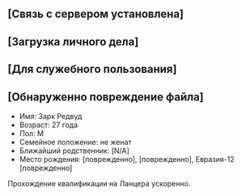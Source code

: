 ## [Связь с сервером установлена]

## [Загрузка личного дела]

## [Для служебного пользования]

## [Обнаруженно повреждение файла]

- Имя: Зарк Редвуд
- Возраст: 27 года
- Пол: М
- Семейное положение: не женат
- Ближайший родственник: [N/A]
- Место рождения: [поврежденно], [поврежденно], Евразия-12 [поврежденно]

Прохождение квалификации на Ланцера ускоренно.